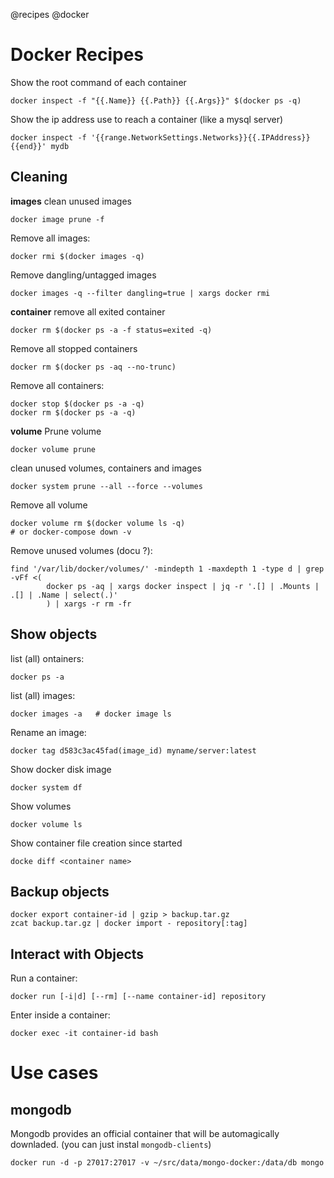 @recipes
@docker

# Docker Recipes

Show the root command of each container

    docker inspect -f "{{.Name}} {{.Path}} {{.Args}}" $(docker ps -q)


Show the ip address use to reach a container (like a mysql server)

    docker inspect -f '{{range.NetworkSettings.Networks}}{{.IPAddress}}{{end}}' mydb

## Cleaning

**images**
clean unused images

    docker image prune -f

Remove all images:

    docker rmi $(docker images -q)

Remove dangling/untagged images

    docker images -q --filter dangling=true | xargs docker rmi

**container**
remove all exited container

    docker rm $(docker ps -a -f status=exited -q)

Remove all stopped containers

    docker rm $(docker ps -aq --no-trunc)

Remove all containers:

    docker stop $(docker ps -a -q)
    docker rm $(docker ps -a -q)

**volume**
Prune volume 

    docker volume prune

clean unused volumes, containers and images

    docker system prune --all --force --volumes

Remove all volume

    docker volume rm $(docker volume ls -q)
    # or docker-compose down -v

Remove unused volumes (docu ?):

    find '/var/lib/docker/volumes/' -mindepth 1 -maxdepth 1 -type d | grep -vFf <(
            docker ps -aq | xargs docker inspect | jq -r '.[] | .Mounts | .[] | .Name | select(.)'
            ) | xargs -r rm -fr

## Show objects
list (all) ontainers:

    docker ps -a

list (all) images:

    docker images -a   # docker image ls

Rename an image:

    docker tag d583c3ac45fad(image_id) myname/server:latest

Show docker disk image 

    docker system df

Show volumes

    docker volume ls

Show container file creation since started

    docke diff <container name>

## Backup objects

    docker export container-id | gzip > backup.tar.gz
    zcat backup.tar.gz | docker import - repository[:tag]


## Interact with Objects

Run a container:

    docker run [-i|d] [--rm] [--name container-id] repository

Enter inside a container:

    docker exec -it container-id bash


# Use cases

## mongodb

Mongodb provides an official container that will be automagically downladed. (you can just instal `mongodb-clients`)

    docker run -d -p 27017:27017 -v ~/src/data/mongo-docker:/data/db mongo
